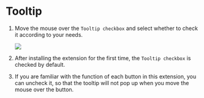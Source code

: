 # Tooltip

1. Move the mouse over the `Tooltip checkbox` and select whether to check it according to your needs.

    ![](/assets/images/Tooltip/tooltip.png)

2. After installing the extension for the first time, the `Tooltip checkbox` is checked by default.

3. If you are familiar with the function of each button in this extension, you can uncheck it, so that the tooltip will not pop up when you move the mouse over the button.